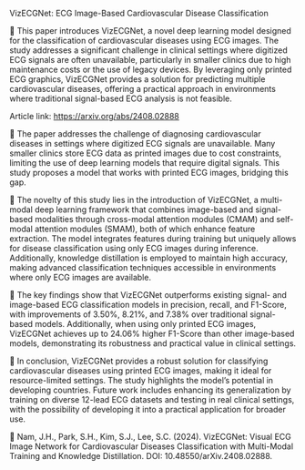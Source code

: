 VizECGNet: ECG Image-Based Cardiovascular Disease Classification

📌 This paper introduces VizECGNet, a novel deep learning model designed for the classification of cardiovascular diseases using ECG images. The study addresses a significant challenge in clinical settings where digitized ECG signals are often unavailable, particularly in smaller clinics due to high maintenance costs or the use of legacy devices. By leveraging only printed ECG graphics, VizECGNet provides a solution for predicting multiple cardiovascular diseases, offering a practical approach in environments where traditional signal-based ECG analysis is not feasible.

Article link: https://arxiv.org/abs/2408.02888

🔹 The paper addresses the challenge of diagnosing cardiovascular diseases in settings where digitized ECG signals are unavailable. Many smaller clinics store ECG data as printed images due to cost constraints, limiting the use of deep learning models that require digital signals. This study proposes a model that works with printed ECG images, bridging this gap.

🔹 The novelty of this study lies in the introduction of VizECGNet, a multi-modal deep learning framework that combines image-based and signal-based modalities through cross-modal attention modules (CMAM) and self-modal attention modules (SMAM), both of which enhance feature extraction. The model integrates features during training but uniquely allows for disease classification using only ECG images during inference. Additionally, knowledge distillation is employed to maintain high accuracy, making advanced classification techniques accessible in environments where only ECG images are available.

🔹 The key findings show that VizECGNet outperforms existing signal- and image-based ECG classification models in precision, recall, and F1-Score, with improvements of 3.50%, 8.21%, and 7.38% over traditional signal-based models. Additionally, when using only printed ECG images, VizECGNet achieves up to 24.06% higher F1-Score than other image-based models, demonstrating its robustness and practical value in clinical settings.

🔹 In conclusion, VizECGNet provides a robust solution for classifying cardiovascular diseases using printed ECG images, making it ideal for resource-limited settings. The study highlights the model’s potential in developing countries. Future work includes enhancing its generalization by training on diverse 12-lead ECG datasets and testing in real clinical settings, with the possibility of developing it into a practical application for broader use.

📑 Nam, J.H., Park, S.H., Kim, S.J., Lee, S.C. (2024).  VizECGNet: Visual ECG Image Network for Cardiovascular Diseases Classification with Multi-Modal Training and Knowledge Distillation. DOI: 10.48550/arXiv.2408.02888.